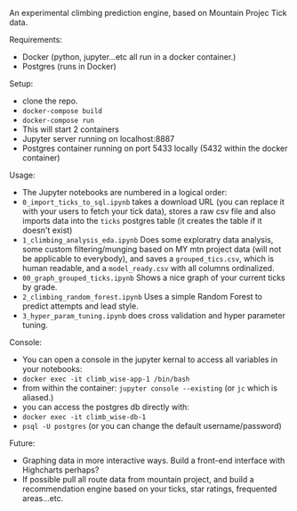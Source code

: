 An experimental climbing prediction engine, based on Mountain Projec Tick data.

Requirements:
* Docker (python, jupyter...etc all run in a docker container.)
* Postgres (runs in Docker)

Setup:
* clone the repo.
* `docker-compose build`
* `docker-compose run`
* This will start 2 containers
* Jupyter server running on localhost:8887
* Postgres container running on port 5433 locally (5432 within the docker container)

Usage:
* The Jupyter notebooks are numbered in a logical order:
* `0_import_ticks_to_sql.ipynb` takes a download URL (you can replace it with your users to fetch your tick data), stores a raw csv file and also imports data into the `ticks` postgres table (it creates the table if it doesn't exist)
* `1_climbing_analysis_eda.ipynb` Does some exploratry data analysis, some custom filtering/munging based on MY mtn project data (will not be applicable to everybody), and saves a `grouped_tics.csv`, which is human readable, and a `model_ready.csv` with all columns ordinalized.
* `00_graph_grouped_ticks.ipynb` Shows a nice graph of your current ticks by grade.
* `2_climbing_random_forest.ipynb` Uses a simple Random Forest to predict attempts and lead style.
* `3_hyper_param_tuning.ipynb` does cross validation and hyper parameter tuning.

Console:
* You can open a console in the jupyter kernal to access all variables in your notebooks:
* `docker exec -it climb_wise-app-1 /bin/bash`
* from within the container: `jupyter console --existing` (or `jc` which is aliased.)
* you can access the postgres db directly with:
* `docker exec -it climb_wise-db-1`
* `psql -U postgres` (or you can change the default username/password)

Future:
* Graphing data in more interactive ways. Build a front-end interface with Highcharts perhaps?
* If possible pull all route data from mountain project, and build a recommendation engine based on your ticks, star ratings, frequented areas...etc.